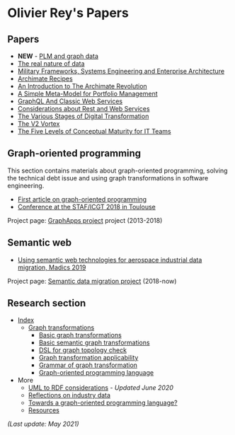 # Olivier Rey's Papers

## Papers

* **NEW** - [PLM and graph data](articles/about-plm.md)
* [The real nature of data](articles/data-interop.md)
* [Military Frameworks, Systems Engineering and Enterprise Architecture](articles/mbse-vs-ea.md)
* [Archimate Recipes](articles/archimate-recipes.md)
* [An Introduction to The Archimate Revolution](articles/archimate-intro.md)
* [A Simple Meta-Model for Portfolio Management](articles/portfolio.md)
* [GraphQL And Classic Web Services](articles/graphql-web-services.md)
* [Considerations about Rest and Web Services](articles/about-rest.md)
* [The Various Stages of Digital Transformation](articles/various-stages.md)
* [The V2 Vortex](articles/the-v2-vortex.md)
* [The Five Levels of Conceptual Maturity for IT Teams](articles/five-levels.md)

## Graph-oriented programming

This section contains materials about graph-oriented programming, solving the technical debt issue and using graph transformations in software engineering.

  * [First article on graph-oriented programming](graph/first-article.md)
  * [Conference at the STAF/ICGT 2018 in Toulouse](graph/staf-icgt2018.md)

Project page: [GraphApps project](research/graphapps.md) project (2013-2018)

## Semantic web

* [Using semantic web technologies for aerospace industrial data migration, Madics 2019](semantic/data-migration.md)

Project page: [Semantic data migration project](research/data-mig.md) (2018-now)

## Research section

  * [Index](research/index-research.md)
    * [Graph transformations](research/graph-transfo.md)
      * [Basic graph transformations](research/basic-graph-transformations.md)
      * [Basic semantic graph transformations](research/basic-semantic-graph-transformations.md)
      * [DSL for graph topology check](research/DSL-for-graph-topology-checks.md)
      * [Graph transformation applicability](research/graph-transformation-applicability.md)
      * [Grammar of graph transformation](research/grammar-graph-transformation.md)
      * [Graph-oriented programming language](research/graph-oriented-pl.md)
  * More
    * [UML to RDF considerations](research/rdf-design-patterns.md) - *Updated June 2020*
    * [Reflections on industry data](research/industry-data.md)
    * [Towards a graph-oriented programming language?](research/graph-oriented-pl.md)
    * [Resources](research/resources.md)

*(Last update: May 2021)*


